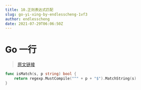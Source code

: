 ```yaml
---
title: 10.正则表达式匹配
slug: go-yi-xing-by-endlesscheng-1vf3
author: endlesscheng
date: 2021-07-29T06:06:50Z
---
```

# Go 一行
 
> [原文链接](https://leetcode.cn/problems/regular-expression-matching/solution/go-yi-xing-by-endlesscheng-1vf3)
```go
func isMatch(s, p string) bool {
	return regexp.MustCompile("^" + p + "$").MatchString(s)
}
```
